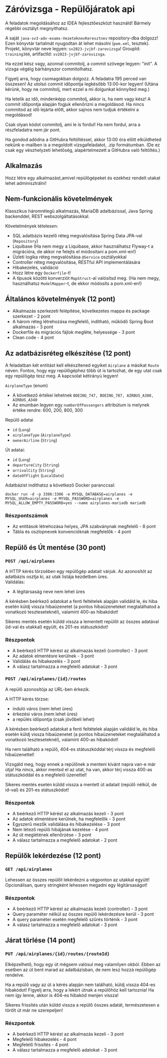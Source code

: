 # Záróvizsga - Repülőjáratok api

A feladatok megoldásához az IDEA fejlesztőeszközt használd!
Bármely régebbi osztályt megnyithatsz.

A saját `java-sv3-adv-exams-VezeteknevKeresztnev` repository-dba dolgozz!
Ezen könyvtár tartalmát nyugodtan át lehet másolni (`pom.xml`, tesztek). Projekt, könyvtár
neve legyen: `sv2023-jvjbf-zarovizsga`! GroupId: `training360`,
artifactId: `sv2023-jvjbf-zarovizsga`.

Ha ezzel kész vagy, azonnal commitolj, a commit szövege legyen: "init". A vizsga végéig bárhányszor commitolhatsz.

Figyelj arra, hogy csomagokban dolgozz.
A feladatra 195 perced van összesen! Az utolsó commit időpontja legkésőbb 13:00-kor legyen! (Utána kérünk, hogy 
ne commitolj, mert ezzel a mi dolgunkat könnyíted meg.)

Ha letelik az idő, mindenképp commitolj, akkor is, ha nem vagy kész! A commit időpontja alapján fogjuk
ellenőrizni a megoldásod. Ha nincs commitod az idő lejárta előtt, akkor sajnos nem tudjuk értékelni a megoldásod!

Csak olyan kódot commitolj, ami le is fordul! Ha nem fordul, arra a részfeladatra nem jár pont.

Ha gondod adódna a GitHubra feltöltéssel, akkor 13:00 óra előtt elküldheted nekünk e-mailben is a 
megoldott vizsgafeladatot, .zip formátumban. (De ez csak egy vészhelyzeti lehetőség, alapértelmezett a 
GitHubra való feltöltés.)


## Alkalmazás

Hozz létre egy alkalmazást,amivel repülőgépeket és ezekhez rendelt utakat lehet adminisztrálni!

## Nem-funkcionális követelmények

Klasszikus háromrétegű alkalmazás, MariaDB adatbázissal, Java Spring backenddel, REST webszolgáltatásokkal.

Követelmények tételesen:

* SQL adatbázis kezelő réteg megvalósítása Spring Data JPA-val (`Repository`)
* Liquibase (Ha nem megy a Liquibase, akkor használhatsz Flyway-t a migrációra, de akkor ne felejts el módosítani a pom.xml-en!)
* Üzleti logika réteg megvalósítása `@Service` osztályokkal
* Controller réteg megvalósítása, RESTful API implementálására
* Hibakezelés, validáció
* Hozz létre egy `Dockerfile`-t!
* A típusok közötti konverziót `MapStruct`-al valósítsd meg. (Ha nem megy, használhatsz `ModelMapper`-t, de ekkor módosíts a pom.xml-en!) 


## Általános követelmények (12 pont)

- Alkalmazás szerkezeti felépítése, következetes mappa és package szerkezet - 2 pont
- A három réteg létrehozása megfelelő, indítható, működő Spring Boot alkalmazás - 3 pont
- Dockerfile és migrációs fájlok megléte, helyessége - 3 pont
- Clean code - 4 pont


## Az adatbázisréteg elkészítése  (12 pont)

A feladatban két entitást kell elkészítened egyiket `Airplane` a másikat `Route` néven. Fontos, hogy egy repülőgéphez
több út is tartozhat, de egy utat csak egy repülőgép tesz meg. A kapcsolat kétirányú legyen!  

`AirplaneType` (enum)

* A következő értékei lehetnek `BOEING_747, BOEING_787, AIRBUS_A380, AIRBUS_A340`
* Az enumban legyen egy `numberOfPassengers` attribútum is melynek értéke rendre: 600, 200, 800, 300

Repülő adatai

* `id` (`Long`)
* `airplaneType` (`AirplaneType`)
* `ownerAirline` (`String`)

Út adatai:

* `id` (`Long`)
* `departureCity` (`String`)
* `arrivalCity` (`String`)
* `dateOfFlight` (`LocalDate`)


Adatbázist indíthatsz a következő Docker paranccsal:

```shell
docker run -d -p 3306:3306 -e MYSQL_DATABASE=airplanes -e MYSQL_USER=airplanes -e MYSQL_PASSWORD=airplanes -e MYSQL_ALLOW_EMPTY_PASSWORD=yes --name airplanes-mariadb mariadb
```

### Részpontszámok

- Az entitások létrehozása helyes, JPA szabványnak megfelelő - 8 pont
- Tábla és oszlopnevek konvencióknak megfelelők - 4 pont


## Repülő és Út mentése (30 pont)

### `POST /api/airplanes`

A HTTP kérés törzsében egy repülőgép adatait várjuk. Az azonosítót az adatbázis osztja ki, az utak listája kezdetben üres.   
Validálás:

- A légitársaság neve nem lehet üres

A kérésben beérkező adatokat a fenti feltételek alapján validáld le, és hiba esetén küldj vissza hibaüzenetet (a pontos
hibaüzeneteket megtalálhatod a vonatkozó teszteseteknél), valamint 400-as hibakódot!

Sikeres mentés esetén küldd vissza a lementett repülőt az összes adatával (id-val és utakkal) együtt, és 201-es
státuszkódot!

### Részpontok

* A beérkező HTTP kérést az alkalmazás kezeli (controller) - 3 pont
* Az adatok elmentésre kerülnek - 3 pont
* Validálás és hibakezelés - 3 pont
* A válasz tartalmazza a megfelelő adatokat - 3 pont

### `POST /api/airplanes/{id}/routes`

A repülő azonosítója az URL-ben érkezik.

A HTTP kérés törzse:

- induló város (nem lehet üres)
- érkezési város (nem lehet üres)
- a repülés időpontja (csak jövőbeli lehet)

A kérésben beérkező adatokat a fenti feltételek alapján validáld le, és hiba esetén küldj vissza hibaüzenetet
(a pontos hibaüzeneteket megtalálhatod a vonatkozó teszteseteknél), valamint 400-as hibakódot!

Ha nem található a repülő, 404-es státuszkóddal térj vissza és megfelelő hibaüzenettel!

Vizsgáld meg, hogy ennek a repülőnek a menteni kívánt napra van-e már útja! Ha nincs, akkor mentsd el az utat, ha van, akkor térj vissza
400-as státuszkóddal és a megfelelő üzenettel!

Sikeres mentés esetén küldd vissza a mentett út adatait (repülő nélkül, de id-val) és 201-es státuszkódot!

### Részpontok

* A beérkező HTTP kérést az alkalmazás kezeli - 3 pont
* Az adatok elmentésre kerülnek, ha megfelelők - 3 pont
* Egyszerű mezők validálása és hibakezelése - 3 pont
* Nem létező repülő hibájának kezelése - 4 pont
* Az út meglétének ellenőrzése - 3 pont
* A válasz tartalmazza a megfelelő adatokat - 2 pont


## Repülők lekérdezése (12 pont)

### `GET /api/airplanes`

Lehessen az összes repülőt lekérdezni a végponton az utakkal együtt!
Opcionálisan, query stringként lehessen megadni egy légitársaságot!

### Részpontok

* A beérkező HTTP kérést az alkalmazás kezeli (controller) - 3 pont
* Query paraméter nélkül az összes repülő lekérdezésre kerül - 3 pont
* A query paraméter esetén megfelelő szűrés történik - 3 pont
* A válasz tartalmazza a megfelelő adatokat - 3 pont


## Járat törlése (14 pont)

### `PUT /api/airplanes/{id}/routes/{routeId}`

Elképzelhető, hogy egy út mégsem valósul meg valamilyen okból. Ebben az esetben az út bent marad az adatbázisban,
de nem lesz hozzá repülőgép rendelve. 

Ha a repülő vagy az út a kérés alapján nem található, küldj vissza 404-es hibakódot! Figyelj arra,
hogy a lekért útnak a repülőhöz kell tartoznia! Ha nem így lenne, akkor is 404-es hibakód menjen vissza!

Sikeres frissítés után küldd vissza a repülő összes adatát, természetesen a törölt út már ne szerepeljen!

### Részpontok

- A beérkező HTTP kérést az alkalmazás kezeli - 3 pont
- Megfelelő hibakezelés - 4 pont
- Megfelelő frissítés  - 4 pont
- A válasz tartalmazza a megfelelő adatokat - 3 pont




